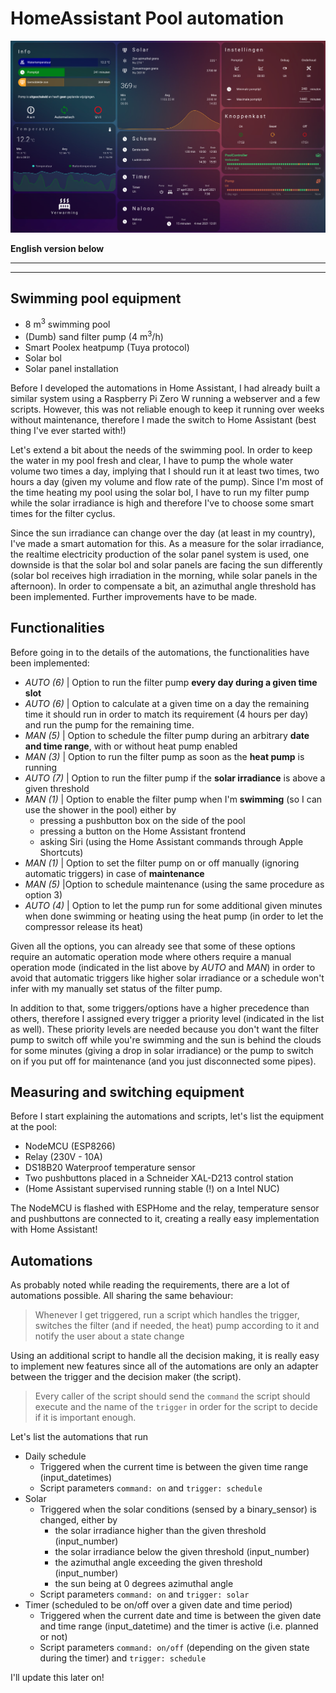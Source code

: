 # HomeAssistant Pool automation

![Home Assistant Frontend](PoolDashboard.png)

**English version below**

----

------


## Swimming pool equipment

 - 8 m<sup>3</sup> swimming pool
 - (Dumb) sand filter pump (4 m<sup>3</sup>/h)
 - Smart Poolex heatpump (Tuya protocol)
 - Solar bol
 - Solar panel installation

Before I developed the automations in Home Assistant, I had already built a similar system using a Raspberry Pi Zero W running a webserver and a few scripts. However, this was not reliable enough to keep it running over weeks without maintenance, therefore I made the switch to Home Assistant (best thing I've ever started with!)

Let's extend a bit about the needs of the swimming pool. In order to keep the water in my pool fresh and clear, I have to pump the whole water volume two times a day, implying that I should run it at least two times, two hours a day (given my volume and flow rate of the pump). Since I'm most of the time heating my pool using the solar bol, I have to run my filter pump while the solar irradiance is high and therefore I've to choose some smart times for the filter cyclus. 

Since the sun irradiance can change over the day (at least in my country), I've made a smart automation for this. As a measure for the solar irradiance, the realtime electricity production of the solar panel system is used, one downside is that the solar bol and solar panels are facing the sun differently (solar bol receives high irradiation in the morning, while solar panels in the afternoon). In order to compensate a bit, an azimuthal angle threshold has been implemented. Further improvements have to be made.

## Functionalities
Before going in to the details of the automations, the functionalities have been implemented:
 - *AUTO (6)* | Option to run the filter pump **every day during a given time slot**
 - *AUTO (6)* | Option to calculate at a given time on a day the remaining time it should run in order to match its requirement (4 hours per day) and run the pump for the remaining time.
 - *MAN (5)* | Option to schedule the filter pump during an arbitrary **date and time range**, with or without heat pump enabled
 - *MAN (3)* | Option to run the filter pump as soon as the **heat pump** is running
 - *AUTO (7)* | Option to run the filter pump if the **solar irradiance** is above a given threshold
 - *MAN (1)* | Option to enable the filter pump when I'm **swimming** (so I can use the shower in the pool) either by
	 - pressing a pushbutton box on the side of the pool
	 - pressing a button on the Home Assistant frontend
	 - asking Siri (using the Home Assistant commands through Apple Shortcuts)
- *MAN (1)* | Option to set the filter pump on or off manually (ignoring automatic triggers) in case of **maintenance**
- *MAN (5)* |Option to schedule maintenance (using the same procedure as option 3)
- *AUTO (4)* | Option to let the pump run for some additional given minutes when done swimming or heating using the heat pump (in order to let the compressor release its heat)

Given all the options, you can already see that some of these options require an automatic operation mode where others require a manual operation mode (indicated in the list above by *AUTO* and *MAN*) in order to avoid that automatic triggers like higher solar irradiance or a schedule won't infer with my manually set status of the filter pump. 

In addition to that, some triggers/options have a higher precedence than others, therefore I assigned every trigger a priority level (indicated in the list as well). These priority levels are needed because you don't want the filter pump to switch off while you're swimming and the sun is behind the clouds for some minutes (giving a drop in solar irradiance) or the pump to switch on if you put off for maintenance (and you just disconnected some pipes).

## Measuring and switching equipment
Before I start explaining the automations and scripts, let's list the equipment at the pool:

 - NodeMCU (ESP8266)
 - Relay (230V - 10A)
 - DS18B20 Waterproof temperature sensor
 - Two pushbuttons placed in a Schneider XAL-D213 control station
 - (Home Assistant supervised running stable (!) on a Intel NUC)

The NodeMCU is flashed with ESPHome and the relay, temperature sensor and pushbuttons are connected to it, creating a really easy implementation with Home Assistant!

## Automations
As probably noted while reading the requirements, there are a lot of automations possible. All sharing the same behaviour:

> Whenever I get triggered, run a script which handles the trigger, switches the filter (and if needed, the heat) pump according to it and notify the user about a state change

Using an additional script to handle all the decision making, it is really easy to implement new features since all of the automations are only an adapter between the trigger and the decision maker (the script).
 
> Every caller of the script should send the `command` the script should execute and the name of the `trigger` in order for the script to decide if it is important enough.

Let's list the automations that run
 - Daily schedule
	 - Triggered when the current time is between the given time range (input_datetimes)
	 - Script parameters `command: on` and  `trigger: schedule`
- Solar
	- Triggered when the solar conditions (sensed by a binary_sensor) is changed, either by
		- the solar irradiance higher than the given threshold (input_number)
		- the solar irradiance below the given threshold (input_number)
		- the azimuthal angle exceeding the given threshold (input_number)
		- the sun being at 0 degrees azimuthal angle
	 - Script parameters `command: on` and  `trigger: solar`
- Timer (scheduled to be on/off over a given date and time period)
	 - Triggered when the current date and time is between the given date and time range (input_datetime) and the timer is active (i.e. planned or not)
	 - Script parameters `command: on/off` (depending on the given state during the timer) and  `trigger: schedule`

I'll update this later on!
